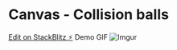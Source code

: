 # Canvas - Collision balls

[Edit on StackBlitz ⚡️](https://stackblitz.com/edit/js-ecjrxq)
Demo GIF
![Imgur](https://imgur.com/MdIpW98)
